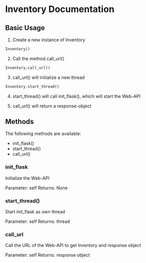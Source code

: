 # Inventory Documentation

## Basic Usage

1. Create a new instance of Inventory

```Python
Inventory()
```

2. Call the method call_url()

```Python
Inventory.call_url()
```

3. call_url() will initialize a new thread

```Python
Inventory.start_thread()
```

4. start_thread() will call init_flask(), which will start the Web-API

5. call_url() will return a response-object


## Methods

The following methods are available:

- init_flask()
- start_thread()
- call_url()


### init_flask

Initialize the Web-API 

Parameter: self
Returns: None


### start_thread()

Start init_flask as own thread

Parameter: self
Returns: thread


### call_url
Call the URL of the Web-API to get Inventory and response object

Parameter: self
Returns: response object
